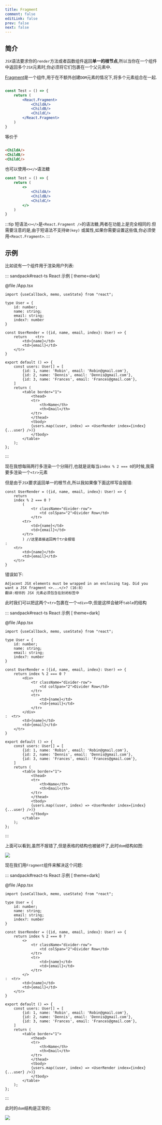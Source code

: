 ```yaml
---
title: Fragment
comment: false
editLink: false
prev: false
next: false
---
```


## 简介

`JSX`语法要求你的`render`方法或者函数组件返回**单一的根节点**,所以当你在一个组件中返回多个`JSX`元素时,你必须将它们包裹在一个父元素中.

[Fragment](https://react.dev/reference/react/Fragment)是一个组件,用于在不额外创建`DOM`元素的情况下,将多个元素组合在一起.

```jsx

const Test = () => {
    return (
        <React.Fragment>
            <ChildA/>
            <ChildB/>
            <ChildC/>
        </React.Fragment>
    )
}
```

等价于

```html

<ChildA/>
<ChildB/>
<ChildC/>
```

也可以使用`<></>`语法糖

```jsx
const Test = () => {
    return (
        <>
            <ChildA/>
            <ChildB/>
            <ChildC/>
        </>
    )
}
```

:::tip
短语法`<></>`是`<React.Fragment />`的语法糖,两者在功能上是完全相同的.但需要注意的是,由于短语法不支持`键(key)`
或属性,如果你需要设置这些值,你必须使用`<React.Fragment>`.
:::


## 示例

比如说有一个组件用于渲染用户列表:

::: sandpack#react-ts React 示例 [  theme=dark]

@file /App.tsx

```tsx 
import {useCallback, memo, useState} from "react";

type User = {
    id: number;
    name: string;
    email: string;
    index?: number
}

const UserRender = ({id, name, email, index}: User) => {
    return    <tr>
        <td>{name}</td>
        <td>{email}</td>
    </tr>
}

export default () => {
    const users: User[] = [
        {id: 1, name: 'Robin', email: 'Robin@gmail.com'},
        {id: 2, name: 'Dennis', email: 'Dennis@gmail.com'},
        {id: 3, name: 'Frances', email: 'Frances@gmail.com'},
    ]
    return (
        <table border="1">
            <thead>
            <tr>
                <th>Name</th>
                <th>Email</th>
            </tr>
            </thead>
            <tbody>
            {users.map((user, index) => <UserRender index={index} {...user} />)}
            </tbody>
        </table>
    );
};
``` 
:::

现在我想每隔两行多渲染一个分隔行,也就是说每当`index % 2 === 0`的时候,我需要多渲染一个`<tr>`元素

但是由于`JSX`要求返回单一的根节点,所以我如果像下面这样写会报错:

```tsx
const UserRender = ({id, name, email, index}: User) => {
    return
    index % 2 === 0 ?
        (
            <tr className="divider-row">
                <td colSpan="2">Divider Row</td>
            </tr>
        <tr>
            <td>{name}</td>
            <td>{email}</td>
        </tr>
        ) //这里直接返回两个tr会报错
:
    <tr>
        <td>{name}</td>
        <td>{email}</td>
    </tr>
}
```
错误如下:

```text
Adjacent JSX elements must be wrapped in an enclosing tag. Did you want a JSX fragment <>...</>? (16:8)
翻译:相邻的 JSX 元素必须包含在封闭标签中
```

此时我们可以把这两个`<tr>`包裹在一个`<div>`中,但是这样会破坏`table`的结构

::: sandpack#react-ts React 示例 [  theme=dark]

@file /App.tsx

```tsx 
import {useCallback, memo, useState} from "react";

type User = {
    id: number;
    name: string;
    email: string;
    index?: number
}

const UserRender = ({id, name, email, index}: User) => {
    return index % 2 === 0 ?
        <div>
            <tr className="divider-row">
                <td colSpan="2">Divider Row</td>
            </tr>
            <tr>
                <td>{name}</td>
                <td>{email}</td>
            </tr>
        </div>
:  <tr>
        <td>{name}</td>
        <td>{email}</td>
    </tr>
}

export default () => {
    const users: User[] = [
        {id: 1, name: 'Robin', email: 'Robin@gmail.com'},
        {id: 2, name: 'Dennis', email: 'Dennis@gmail.com'},
        {id: 3, name: 'Frances', email: 'Frances@gmail.com'},
    ]
    return (
        <table border="1">
            <thead>
            <tr>
                <th>Name</th>
                <th>Email</th>
            </tr>
            </thead>
            <tbody>
            {users.map((user, index) => <UserRender index={index} {...user} />)}
            </tbody>
        </table>
    );
};
``` 
:::

上面可以看到,虽然不报错了,但是表格的结构也被破坏了,此时`dom`结构如图:

![](https://cdn.jsdelivr.net/gh/hhypygy/images@master/20240205/image.6ljppe5iddo0.png)

现在我们用`Fragment`组件来解决这个问题:

::: sandpack#react-ts React 示例 [  theme=dark]

@file /App.tsx

```tsx 
import {useCallback, memo, useState} from "react";

type User = {
    id: number;
    name: string;
    email: string;
    index?: number
}

const UserRender = ({id, name, email, index}: User) => {
    return index % 2 === 0 ?
        <>
            <tr className="divider-row">
                <td colSpan="2">Divider Row</td>
            </tr>
            <tr>
                <td>{name}</td>
                <td>{email}</td>
            </tr>
        </>
:  <tr>
        <td>{name}</td>
        <td>{email}</td>
    </tr>
}

export default () => {
    const users: User[] = [
        {id: 1, name: 'Robin', email: 'Robin@gmail.com'},
        {id: 2, name: 'Dennis', email: 'Dennis@gmail.com'},
        {id: 3, name: 'Frances', email: 'Frances@gmail.com'},
    ]
    return (
        <table border="1">
            <thead>
            <tr>
                <th>Name</th>
                <th>Email</th>
            </tr>
            </thead>
            <tbody>
            {users.map((user, index) => <UserRender index={index} {...user} />)}
            </tbody>
        </table>
    );
};
``` 
:::

此时的`dom`结构是正常的:

![](https://cdn.jsdelivr.net/gh/hhypygy/images@master/20240205/image.7mfp1hsa2z4.png)
